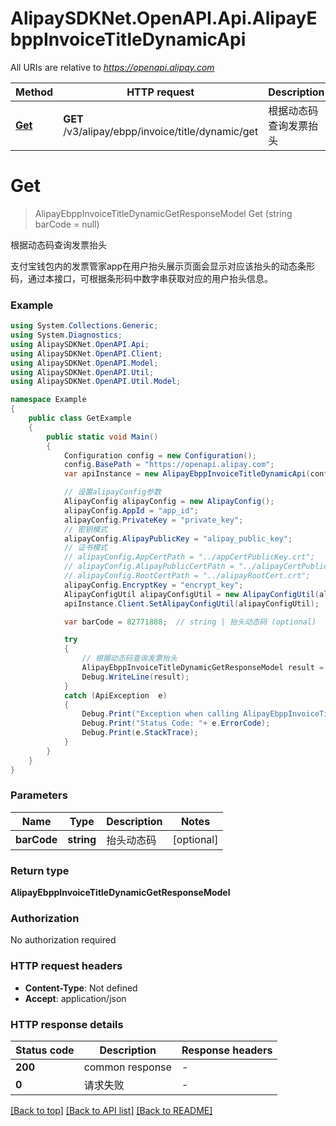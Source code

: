 # AlipaySDKNet.OpenAPI.Api.AlipayEbppInvoiceTitleDynamicApi

All URIs are relative to *https://openapi.alipay.com*

Method | HTTP request | Description
------------- | ------------- | -------------
[**Get**](AlipayEbppInvoiceTitleDynamicApi.md#get) | **GET** /v3/alipay/ebpp/invoice/title/dynamic/get | 根据动态码查询发票抬头


<a name="get"></a>
# **Get**
> AlipayEbppInvoiceTitleDynamicGetResponseModel Get (string barCode = null)

根据动态码查询发票抬头

支付宝钱包内的发票管家app在用户抬头展示页面会显示对应该抬头的动态条形码，通过本接口，可根据条形码中数字串获取对应的用户抬头信息。

### Example
```csharp
using System.Collections.Generic;
using System.Diagnostics;
using AlipaySDKNet.OpenAPI.Api;
using AlipaySDKNet.OpenAPI.Client;
using AlipaySDKNet.OpenAPI.Model;
using AlipaySDKNet.OpenAPI.Util;
using AlipaySDKNet.OpenAPI.Util.Model;

namespace Example
{
    public class GetExample
    {
        public static void Main()
        {
            Configuration config = new Configuration();
            config.BasePath = "https://openapi.alipay.com";
            var apiInstance = new AlipayEbppInvoiceTitleDynamicApi(config);

            // 设置alipayConfig参数
            AlipayConfig alipayConfig = new AlipayConfig();
            alipayConfig.AppId = "app_id";
            alipayConfig.PrivateKey = "private_key";
            // 密钥模式
            alipayConfig.AlipayPublicKey = "alipay_public_key";
            // 证书模式
            // alipayConfig.AppCertPath = "../appCertPublicKey.crt";
            // alipayConfig.AlipayPublicCertPath = "../alipayCertPublicKey_RSA2.crt";
            // alipayConfig.RootCertPath = "../alipayRootCert.crt";
            alipayConfig.EncryptKey = "encrypt_key";
            AlipayConfigUtil alipayConfigUtil = new AlipayConfigUtil(alipayConfig);
            apiInstance.Client.SetAlipayConfigUtil(alipayConfigUtil);

            var barCode = 82771888;  // string | 抬头动态码 (optional) 

            try
            {
                // 根据动态码查询发票抬头
                AlipayEbppInvoiceTitleDynamicGetResponseModel result = apiInstance.Get(barCode);
                Debug.WriteLine(result);
            }
            catch (ApiException  e)
            {
                Debug.Print("Exception when calling AlipayEbppInvoiceTitleDynamicApi.Get: " + e.Message );
                Debug.Print("Status Code: "+ e.ErrorCode);
                Debug.Print(e.StackTrace);
            }
        }
    }
}
```

### Parameters

Name | Type | Description  | Notes
------------- | ------------- | ------------- | -------------
 **barCode** | **string**| 抬头动态码 | [optional] 

### Return type

**AlipayEbppInvoiceTitleDynamicGetResponseModel**

### Authorization

No authorization required

### HTTP request headers

 - **Content-Type**: Not defined
 - **Accept**: application/json


### HTTP response details
| Status code | Description | Response headers |
|-------------|-------------|------------------|
| **200** | common response |  -  |
| **0** | 请求失败 |  -  |

[[Back to top]](#) [[Back to API list]](../README.md#documentation-for-api-endpoints) [[Back to README]](../README.md)

